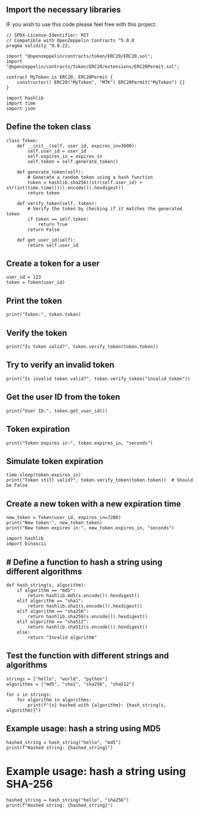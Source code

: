 ## Import the necessary libraries
IF you wish to use this code please feel free with this project.

```
// SPDX-License-Identifier: MIT
// Compatible with OpenZeppelin Contracts ^5.0.0
pragma solidity ^0.8.22;

import "@openzeppelin/contracts/token/ERC20/ERC20.sol";
import "@openzeppelin/contracts/token/ERC20/extensions/ERC20Permit.sol";

contract MyToken is ERC20, ERC20Permit {
    constructor() ERC20("MyToken", "MTK") ERC20Permit("MyToken") {}
}
```

```
import hashlib
import time
import json
```
## Define the token class
```
class Token:
    def __init__(self, user_id, expires_in=3600):
        self.user_id = user_id
        self.expires_in = expires_in
        self.token = self.generate_token()

    def generate_token(self):
        # Generate a random token using a hash function
        token = hashlib.sha256((str(self.user_id) + str(int(time.time()))).encode()).hexdigest()
        return token

    def verify_token(self, token):
        # Verify the token by checking if it matches the generated token
        if token == self.token:
            return True
        return False

    def get_user_id(self):
        return self.user_id
```
## Create a token for a user
```
user_id = 123
token = Token(user_id)
```

## Print the token
```
print("Token:", token.token)
```
## Verify the token
```
print("Is token valid?", token.verify_token(token.token))
```
## Try to verify an invalid token
```
print("Is invalid token valid?", token.verify_token("invalid_token"))
```
## Get the user ID from the token
```
print("User ID:", token.get_user_id())
```
## Token expiration
```
print("Token expires in:", token.expires_in, "seconds")
```
## Simulate token expiration
```
time.sleep(token.expires_in)
print("Token still valid?", token.verify_token(token.token))  # Should be False
```
## Create a new token with a new expiration time
```
new_token = Token(user_id, expires_in=7200)
print("New token:", new_token.token)
print("New token expires in:", new_token.expires_in, "seconds")
```

```
import hashlib
import binascii
```
## # Define a function to hash a string using different algorithms
```
def hash_string(s, algorithm):
    if algorithm == "md5":
        return hashlib.md5(s.encode()).hexdigest()
    elif algorithm == "sha1":
        return hashlib.sha1(s.encode()).hexdigest()
    elif algorithm == "sha256":
        return hashlib.sha256(s.encode()).hexdigest()
    elif algorithm == "sha512":
        return hashlib.sha512(s.encode()).hexdigest()
    else:
        return "Invalid algorithm"
```
## Test the function with different strings and algorithms
```
strings = ["hello", "world", "python"]
algorithms = ["md5", "sha1", "sha256", "sha512"]

for s in strings:
    for algorithm in algorithms:
        print(f"{s} hashed with {algorithm}: {hash_string(s, algorithm)}")
```
## Example usage: hash a string using MD5
```
hashed_string = hash_string("hello", "md5")
print(f"Hashed string: {hashed_string}")
```
# Example usage: hash a string using SHA-256
```
hashed_string = hash_string("hello", "sha256")
print(f"Hashed string: {hashed_string}")
```
